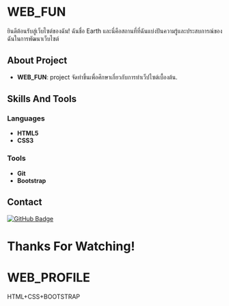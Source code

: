 # WEB_FUN

ยินดีต้อนรับสู่เว็บไซต์ของฉัน! ฉันชื่อ Earth และนี่คือสถานที่ที่ฉันแบ่งปันความรู้และประสบการณ์ของฉันในการพัฒนาเว็บไซต์

## About Project

- **WEB_FUN**: project จัดทำขึ้นเพื่อศึกษาเกี่ยวกับการทำเว็ปไซต์เบื้องต้น.

## Skills And Tools

### Languages

- **HTML5**
- **CSS3**
  
### Tools

- **Git**
- **Bootstrap**



## Contact

<div id="badges">
  <a href="https://github.com/Earth123456789">
    <img src="https://img.shields.io/badge/GitHub-black?style=for-the-badge&logo=github&logoColor=white" alt="GitHub Badge"/>
  </a>
</div>


Thanks For Watching!
=======
# WEB_PROFILE
 HTML+CSS+BOOTSTRAP
